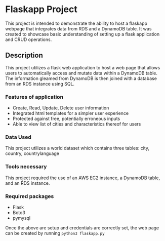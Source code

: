 # Flaskapp Project

This project is intended to demonstrate the ability to host a flaskapp webpage that integrates data from RDS and a DynamoDB table. It was created to showcase basic understanding of setting up a flask application and CRUD operations.

## Description
This project utilizes a flask web application to host a web page that allows users to automatically access and mutate data within a DynamoDB table.
The information gleamed from DynamoDB is then joined with a database from an RDS instance using SQL.

### Features of application
* Create, Read, Update, Delete user information
* Integrated html templates for a simpler user experience
* Protected against free, potentially erroneous inputs
* Able to view list of cities and characteristics thereof for users

### Data Used
This project utilizes a world dataset which contains three tables: city, country, countrylanguage

### Tools necessary
This project required the use of an AWS EC2 instance, a DynamoDB table, and an RDS instance.

### Required packages
* Flask
* Boto3
* pymysql

Once the above are setup and credentials are correctly set, the web page can be created by running `python3 flaskapp.py`
